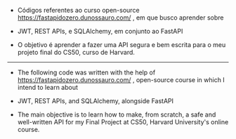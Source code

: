 - Códigos referentes ao curso open-source https://fastapidozero.dunossauro.com/ , em que busco aprender sobre
- JWT, REST APIs, e SQLAlchemy, em conjunto ao FastAPI

- O objetivo é aprender a fazer uma API segura e bem escrita para o meu projeto final do CS50, curso de Harvard.
  
-----------------------------------------------------------------------------------------------------------------

- The following code was written with the help of https://fastapidozero.dunossauro.com/ , open-source course in which I intend to learn about
- JWT, REST APIs, and SQLAlchemy, alongside FastAPI

- The main objective is to learn how to make, from scratch, a safe and well-written API for my Final Project at CS50, Harvard University's online course.
